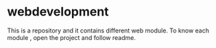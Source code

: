 # webdevelopment
This is a repository and it contains different web module. 
To know each module , open the project and follow readme.

